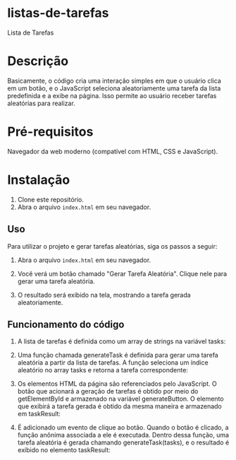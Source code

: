 # listas-de-tarefas

Lista de Tarefas

# Descrição

Basicamente, o código cria uma interação simples em que o usuário clica em um botão, e o JavaScript seleciona aleatoriamente uma tarefa da lista predefinida e a exibe na página. Isso permite ao usuário receber tarefas aleatórias para realizar.

# Pré-requisitos

Navegador da web moderno (compatível com HTML, CSS e JavaScript).

# Instalação

1. Clone este repositório.
2. Abra o arquivo `index.html` em seu navegador.

## Uso

Para utilizar o projeto e gerar tarefas aleatórias, siga os passos a seguir:

1. Abra o arquivo `index.html` em seu navegador.

2. Você verá um botão chamado "Gerar Tarefa Aleatória". Clique nele para gerar uma tarefa aleatória.

3. O resultado será exibido na tela, mostrando a tarefa gerada aleatoriamente.

## Funcionamento do código

1. A lista de tarefas é definida como um array de strings na variável tasks:

2. Uma função chamada generateTask é definida para gerar uma tarefa aleatória a partir da lista de tarefas. A função seleciona um índice aleatório no array tasks e retorna a tarefa correspondente:

3. Os elementos HTML da página são referenciados pelo JavaScript. O botão que acionará a geração de tarefas é obtido por meio do getElementById e armazenado na variável generateButton. O elemento que exibirá a tarefa gerada é obtido da mesma maneira e armazenado em taskResult:

4. É adicionado um evento de clique ao botão. Quando o botão é clicado, a função anônima associada a ele é executada. Dentro dessa função, uma tarefa aleatória é gerada chamando generateTask(tasks), e o resultado é exibido no elemento taskResult:
